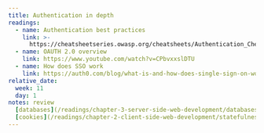 ```yaml
---
title: Authentication in depth
readings:
  - name: Authentication best practices
    link: >-
      https://cheatsheetseries.owasp.org/cheatsheets/Authentication_Cheat_Sheet.html
  - name: OAUTH 2.0 overview
    link: https://www.youtube.com/watch?v=CPbvxxslDTU
  - name: How does SSO work
    link: https://auth0.com/blog/what-is-and-how-does-single-sign-on-work/
relative_date:
  week: 11
  day: 1
notes: review
  [databases](/readings/chapter-3-server-side-web-development/databases/) and
  [cookies](/readings/chapter-2-client-side-web-development/statefulness-1-cookies/)
---
```

